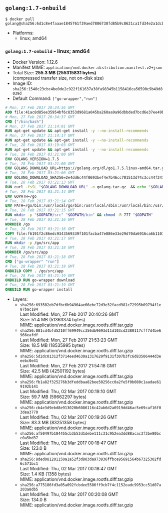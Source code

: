 ## `golang:1.7-onbuild`

```console
$ docker pull golang@sha256:6d1c8e4faaae1845761f39aed7806738fd85b9c8621ca1fd34e2a1dcbe0bc874
```

-	Platforms:
	-	linux; amd64

### `golang:1.7-onbuild` - linux; amd64

-	Docker Version: 1.12.6
-	Manifest MIME: `application/vnd.docker.distribution.manifest.v2+json`
-	Total Size: **255.3 MB (255315831 bytes)**  
	(compressed transfer size, not on-disk size)
-	Image ID: `sha256:1540c23cbc4be0de2c922f161637a38fa98345b1158416ca56590c9b49d8039d`
-	Default Command: `["go-wrapper","run"]`

```dockerfile
# Mon, 27 Feb 2017 20:34:36 GMT
ADD file:41ac8d85ee35954bf6c8353d9681a045ba260aa9a96dbbded7bcd6e37ee49bea in / 
# Mon, 27 Feb 2017 20:34:37 GMT
CMD ["/bin/bash"]
# Mon, 27 Feb 2017 21:14:01 GMT
RUN apt-get update && apt-get install -y --no-install-recommends 		ca-certificates 		curl 		wget 	&& rm -rf /var/lib/apt/lists/*
# Mon, 27 Feb 2017 21:14:17 GMT
RUN apt-get update && apt-get install -y --no-install-recommends 		bzr 		git 		mercurial 		openssh-client 		subversion 				procps 	&& rm -rf /var/lib/apt/lists/*
# Tue, 28 Feb 2017 03:19:03 GMT
RUN apt-get update && apt-get install -y --no-install-recommends 		g++ 		gcc 		libc6-dev 		make 		pkg-config 	&& rm -rf /var/lib/apt/lists/*
# Tue, 28 Feb 2017 03:21:00 GMT
ENV GOLANG_VERSION=1.7.5
# Tue, 28 Feb 2017 03:21:00 GMT
ENV GOLANG_DOWNLOAD_URL=https://golang.org/dl/go1.7.5.linux-amd64.tar.gz
# Tue, 28 Feb 2017 03:21:00 GMT
ENV GOLANG_DOWNLOAD_SHA256=2e4dd6c44f0693bef4e7b46cc701513d74c3cc44f2419bf519d7868b12931ac3
# Tue, 28 Feb 2017 03:21:13 GMT
RUN curl -fsSL "$GOLANG_DOWNLOAD_URL" -o golang.tar.gz 	&& echo "$GOLANG_DOWNLOAD_SHA256  golang.tar.gz" | sha256sum -c - 	&& tar -C /usr/local -xzf golang.tar.gz 	&& rm golang.tar.gz
# Tue, 28 Feb 2017 03:21:14 GMT
ENV GOPATH=/go
# Tue, 28 Feb 2017 03:21:14 GMT
ENV PATH=/go/bin:/usr/local/go/bin:/usr/local/sbin:/usr/local/bin:/usr/sbin:/usr/bin:/sbin:/bin
# Tue, 28 Feb 2017 03:21:15 GMT
RUN mkdir -p "$GOPATH/src" "$GOPATH/bin" && chmod -R 777 "$GOPATH"
# Tue, 28 Feb 2017 03:21:16 GMT
WORKDIR /go
# Tue, 28 Feb 2017 03:21:16 GMT
COPY file:f6191f2c86edc9343569339f101facba47e886e33e29d70da6916ca6b1101a53 in /usr/local/bin/ 
# Tue, 28 Feb 2017 03:21:17 GMT
RUN mkdir -p /go/src/app
# Tue, 28 Feb 2017 03:21:18 GMT
WORKDIR /go/src/app
# Tue, 28 Feb 2017 03:21:18 GMT
CMD ["go-wrapper" "run"]
# Tue, 28 Feb 2017 03:21:19 GMT
ONBUILD COPY . /go/src/app
# Tue, 28 Feb 2017 03:21:19 GMT
ONBUILD RUN go-wrapper download
# Tue, 28 Feb 2017 03:21:19 GMT
ONBUILD RUN go-wrapper install
```

-	Layers:
	-	`sha256:693502eb7dfbc6b94964ae66ebc72d3e32facd981c72995b09794f1e87bac184`  
		Last Modified: Mon, 27 Feb 2017 20:40:26 GMT  
		Size: 51.4 MB (51363374 bytes)  
		MIME: application/vnd.docker.image.rootfs.diff.tar.gzip
	-	`sha256:081cd4bfd5210ff69949cc356db9693d11d103cd2380117cff7d4be6966eafdf`  
		Last Modified: Mon, 27 Feb 2017 21:53:23 GMT  
		Size: 18.5 MB (18535995 bytes)  
		MIME: application/vnd.docker.image.rootfs.diff.tar.gzip
	-	`sha256:5d2dc01312f3714eed4630a1317629f9131f307b3fc6d83506444d3eeebc0e41`  
		Last Modified: Mon, 27 Feb 2017 21:54:18 GMT  
		Size: 42.5 MB (42501192 bytes)  
		MIME: application/vnd.docker.image.rootfs.diff.tar.gzip
	-	`sha256:fb1a82f325276b3dfeddbaa82bee50256cc0a2fe5f0b080c1aadae619192b141`  
		Last Modified: Thu, 02 Mar 2017 00:19:10 GMT  
		Size: 59.7 MB (59662297 bytes)  
		MIME: application/vnd.docker.image.rootfs.diff.tar.gzip
	-	`sha256:cb4e3d9ebd8e913020b6086116c42ab6d2a6919dd46ac5e69caf16f03dea3770`  
		Last Modified: Thu, 02 Mar 2017 00:19:26 GMT  
		Size: 83.3 MB (83251358 bytes)  
		MIME: application/vnd.docker.image.rootfs.diff.tar.gzip
	-	`sha256:af50497b184455cb3b53d1debe111c31c952ea3dd88acac3f3be80bcc0a5bd37`  
		Last Modified: Thu, 02 Mar 2017 00:18:47 GMT  
		Size: 123.0 B  
		MIME: application/vnd.docker.image.rootfs.diff.tar.gzip
	-	`sha256:8ded081201150a1a52f3d803da973936ffbce95691564b67325302fd6c571bc1`  
		Last Modified: Thu, 02 Mar 2017 00:18:47 GMT  
		Size: 1.4 KB (1358 bytes)  
		MIME: application/vnd.docker.image.rootfs.diff.tar.gzip
	-	`sha256:a775186fd3a05a092fcbdee5586ff9cb7f4c1152eadc9953cc51d07a203a8db5`  
		Last Modified: Thu, 02 Mar 2017 00:20:08 GMT  
		Size: 134.0 B  
		MIME: application/vnd.docker.image.rootfs.diff.tar.gzip
